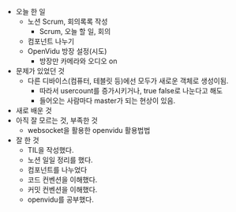 - 오늘 한 일
    - 노션 Scrum, 회의록록 작성
        - Scrum, 오늘 할 일, 회의
    - 컴포넌트 나누기
    - OpenVidu 방장 설정(시도)
        - 방장만 카메라와 오디오 on
- 문제가 있었던 것
    - 다른 디바이스(컴퓨터, 테블릿 등)에선 모두가 새로운 객체로 생성이됨.
        - 따라서 usercount를 증가시키거나,  true false로 나눈다고 해도 
        - 들어오는 사람마다 master가 되는 현상이 있음.
- 새로 배운 것
- 아직 잘 모르는 것, 부족한 것
    - websocket을 활용한 openvidu 활용법법  
- 잘 한 것
    - TIL을 작성했다.
    - 노션 일일 정리를 했다.
    - 컴포넌트를 나누었다
    - 코드 컨벤션을 이해했다.
    - 커밋 컨벤션을 이해했다.
    - openvidu를 공부했다.